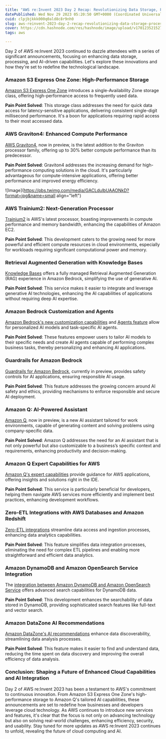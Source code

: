 ```yaml
---
title: "AWS re:Invent 2023 Day 2 Recap: Revolutionizing Data Storage, Processing, and AI Capabilities"
datePublished: Wed Nov 29 2023 05:20:50 GMT+0000 (Coordinated Universal Time)
cuid: clpjbjkkk000q0ald8c8r9nh0
slug: aws-reinvent-2023-day-2-recap-revolutionizing-data-storage-processing-and-ai-capabilities
cover: https://cdn.hashnode.com/res/hashnode/image/upload/v1701235215277/d9d5735f-7854-45b7-b189-a23cb3d41c74.jpeg
tags: aws

---
```


Day 2 of AWS re:Invent 2023 continued to dazzle attendees with a series of significant announcements, focusing on enhancing data storage, processing, and AI-driven capabilities. Let's explore these innovations and how they're set to redefine the technological landscape.

### Amazon S3 Express One Zone: High-Performance Storage

[Amazon S3 Express One Zone](https://aws.amazon.com/about-aws/whats-new/2023/11/amazon-s3-express-one-zone-storage-class/) introduces a single-Availability Zone storage class, offering high-performance access to frequently used data.

**Pain Point Solved**: This storage class addresses the need for quick data access for latency-sensitive applications, delivering consistent single-digit millisecond performance. It's a boon for applications requiring rapid access to their most accessed data.

### AWS Graviton4: Enhanced Compute Performance

[AWS Graviton4](https://aws.amazon.com/about-aws/whats-new/2023/11/amazon-ec2-r8g-instances-aws-graviton4-processors-preview/), now in preview, is the latest addition to the Graviton processor family, offering up to 30% better compute performance than its predecessor.

**Pain Point Solved**: Graviton4 addresses the increasing demand for high-performance computing solutions in the cloud. It's particularly advantageous for compute-intensive applications, offering better performance and improved energy efficiency.

![Image](https://pbs.twimg.com/media/GACLdulbUAAONkD?format=jpg&name=small align="left")

### AWS Trainium2: Next-Generation Processor

[Trainium2](https://press.aboutamazon.com/2023/11/aws-unveils-next-generation-aws-designed-chips) is AWS's latest processor, boasting improvements in compute performance and memory bandwidth, enhancing the capabilities of Amazon EC2.

**Pain Point Solved**: This development caters to the growing need for more powerful and efficient compute resources in cloud environments, especially for workloads requiring significant computational power and memory.

### Retrieval Augmented Generation with Knowledge Bases

[Knowledge Bases](https://aws.amazon.com/blogs/aws/knowledge-bases-now-delivers-fully-managed-rag-experience-in-amazon-bedrock/) offers a fully managed Retrieval Augmented Generation (RAG) experience in Amazon Bedrock, simplifying the use of generative AI.

**Pain Point Solved**: This service makes it easier to integrate and leverage generative AI technologies, enhancing the AI capabilities of applications without requiring deep AI expertise.

### Amazon Bedrock Customization and Agents

[Amazon Bedrock's new customization capabilities](https://aws.amazon.com/blogs/aws/customize-models-in-amazon-bedrock-with-your-own-data-using-fine-tuning-and-continued-pre-training/) and [Agents feature](https://aws.amazon.com/about-aws/whats-new/2023/11/boost-generative-ai-development-agents-bedrock/) allow for personalized AI models and task-specific AI agents.

**Pain Point Solved**: These features empower users to tailor AI models to their specific needs and create AI agents capable of performing complex business tasks, thereby personalizing and enhancing AI applications.

### Guardrails for Amazon Bedrock

[Guardrails for Amazon Bedrock](https://aws.amazon.com/about-aws/whats-new/2023/11/amazon-bedrock-safeguard-ai-applications-guardrails/), currently in preview, provides safety controls for AI applications, ensuring responsible AI usage.

**Pain Point Solved**: This feature addresses the growing concern around AI safety and ethics, providing mechanisms to enforce responsible and secure AI deployment.

### Amazon Q: AI-Powered Assistant

[Amazon Q](https://aws.amazon.com/about-aws/whats-new/2023/11/aws-amazon-q-preview/), now in preview, is a new AI assistant tailored for work environments, capable of generating content and solving problems using company-specific data.

**Pain Point Solved**: Amazon Q addresses the need for an AI assistant that is not only powerful but also customizable to a business’s specific context and requirements, enhancing productivity and decision-making.

### Amazon Q Expert Capabilities for AWS

[Amazon Q's expert capabilities](https://aws.amazon.com/about-aws/whats-new/2023/11/amazon-q-expert-capabilities-aws-preview/) provide guidance for AWS applications, offering insights and solutions right in the IDE.

**Pain Point Solved**: This service is particularly beneficial for developers, helping them navigate AWS services more efficiently and implement best practices, enhancing development workflows.

### Zero-ETL Integrations with AWS Databases and Amazon Redshift

[Zero-ETL integrations](https://aws.amazon.com/about-aws/whats-new/2023/11/amazon-aurora-postgresql-zero-etl-integration-redshift-public-preview/) streamline data access and ingestion processes, enhancing data analytics capabilities.

**Pain Point Solved**: This feature simplifies data integration processes, eliminating the need for complex ETL pipelines and enabling more straightforward and efficient data analytics.

### Amazon DynamoDB and Amazon OpenSearch Service Integration

The [integration between Amazon DynamoDB and Amazon OpenSearch Service](https://aws.amazon.com/about-aws/whats-new/2023/11/amazon-dynamodb-zero-etl-integration-amazon-opensearch-service/) offers advanced search capabilities for DynamoDB data.

**Pain Point Solved**: This development enhances the searchability of data stored in DynamoDB, providing sophisticated search features like full-text and vector search.

### Amazon DataZone AI Recommendations

[Amazon DataZone's AI recommendations](https://aws.amazon.com/about-aws/whats-new/2023/11/ai-descriptions-amazon-datazone-preview/) enhance data discoverability, streamlining data analysis processes.

**Pain Point Solved**: This feature makes it easier to find and understand data, reducing the time spent on data discovery and improving the overall efficiency of data analysis.

### **Conclusion: Shaping a Future of Enhanced Cloud Capabilities and AI Integration**

Day 2 of AWS re:Invent 2023 has been a testament to AWS's commitment to continuous innovation. From Amazon S3 Express One Zone's high-performance storage to Amazon Q's tailored AI capabilities, these announcements are set to redefine how businesses and developers leverage cloud technology. As AWS continues to introduce new services and features, it's clear that the focus is not only on advancing technology but also on solving real-world challenges, enhancing efficiency, security, and usability. Stay tuned for more updates as AWS re:Invent 2023 continues to unfold, revealing the future of cloud computing and AI.